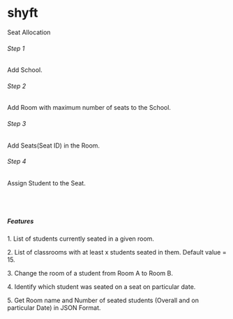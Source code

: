 # shyft
Seat Allocation
<div>
            <h6>Step 1</h6>
            <p>Add School.</p>
        </div>
        <div>
            <h6>Step 2</h6>
            <p>Add Room with maximum number of seats to the School.</p>
        </div>
        <div>
            <h6>Step 3</h6>
            <p>Add Seats(Seat ID) in the Room.</p>
        </div>
        <div>
            <h6>Step 4</h6>
            <p>Assign Student to the Seat.</p>
        </div>
        <div style="margin-top:70px">
            <h5>Features</h5>
            <p>1. List of students currently seated in a given room.</p>
            <p>2. List of classrooms with at least x students seated in them. Default value = 15.</p>
            <p>3. Change the room of a student from Room A to Room B.</p>
            <p>4. Identify which student was seated on a seat on particular date.</p>
            <p>5. Get Room name and Number of seated students (Overall and on particular Date) in JSON Format.</p>
        </div>
